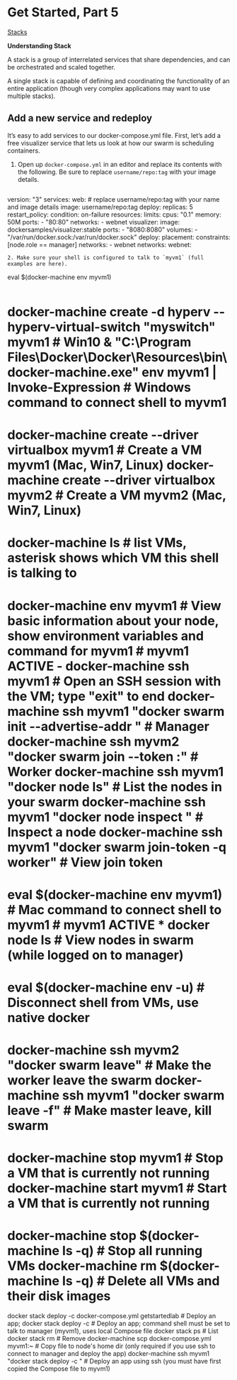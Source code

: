 # Get Started, Part 5

[Stacks](https://docs.docker.com/get-started/part5/)

**Understanding Stack**

A stack is a group of interrelated services that share dependencies, and can be orchestrated and scaled together.

A single stack is capable of defining and coordinating the functionality of an entire application (though very complex applications may want to use multiple stacks).

## Add a new service and redeploy

It’s easy to add services to our docker-compose.yml file.
First, let’s add a free visualizer service that lets us look at how our swarm is scheduling containers.

1. Open up `docker-compose.yml` in an editor and replace its contents with the following.
   Be sure to replace `username/repo:tag` with your image details.
   
   ```
version: "3"
services:
  web:
	# replace username/repo:tag with your name and image details
	image: username/repo:tag
	deploy:
	  replicas: 5
	  restart_policy:
		condition: on-failure
	  resources:
		limits:
		  cpus: "0.1"
		  memory: 50M
	ports:
	  - "80:80"
	networks:
	  - webnet
  visualizer:
	image: dockersamples/visualizer:stable
	ports:
	  - "8080:8080"
	volumes:
	  - "/var/run/docker.sock:/var/run/docker.sock"
	deploy:
	  placement:
		constraints: [node.role == manager]
	networks:
	  - webnet
networks:
  webnet:
   ```
2. Make sure your shell is configured to talk to `myvm1` (full examples are here).
   
   ```
eval $(docker-machine env myvm1)
   ```

```
docker-machine create -d hyperv --hyperv-virtual-switch "myswitch" myvm1                  # Win10
& "C:\Program Files\Docker\Docker\Resources\bin\docker-machine.exe" env myvm1 | Invoke-Expression   # Windows command to connect shell to myvm1
==============
docker-machine create --driver virtualbox myvm1                                           # Create a VM myvm1 (Mac, Win7, Linux)
docker-machine create --driver virtualbox myvm2                                           # Create a VM myvm2 (Mac, Win7, Linux)
==============
docker-machine ls                                                                         # list VMs, asterisk shows which VM this shell is talking to
==============
docker-machine env myvm1                                                                  # View basic information about your node, show environment variables and command for myvm1
                                                                                          # myvm1 ACTIVE -
docker-machine ssh myvm1                                                                  # Open an SSH session with the VM; type "exit" to end
docker-machine ssh myvm1 "docker swarm init --advertise-addr <node manager ip> "          # Manager
docker-machine ssh myvm2 "docker swarm join --token <SWMTKN> <node manager ip>:<port>"    # Worker
docker-machine ssh myvm1 "docker node ls"                                                 # List the nodes in your swarm
docker-machine ssh myvm1 "docker node inspect <node ID>"                                  # Inspect a node
docker-machine ssh myvm1 "docker swarm join-token -q worker"                              # View join token
==============
eval $(docker-machine env myvm1)                                                          # Mac command to connect shell to myvm1
                                                                                          # myvm1 ACTIVE *
docker node ls                                                                            # View nodes in swarm (while logged on to manager)
==============
eval $(docker-machine env -u)                                                             # Disconnect shell from VMs, use native docker
==============
docker-machine ssh myvm2 "docker swarm leave"                                             # Make the worker leave the swarm
docker-machine ssh myvm1 "docker swarm leave -f"                                          # Make master leave, kill swarm
==============
docker-machine stop myvm1                                                                 # Stop a VM that is currently not running
docker-machine start myvm1                                                                # Start a VM that is currently not running
==============
docker-machine stop $(docker-machine ls -q)                                               # Stop all running VMs
docker-machine rm $(docker-machine ls -q)                                                 # Delete all VMs and their disk images
==============
docker stack deploy -c docker-compose.yml getstartedlab                                   # Deploy an app;
docker stack deploy -c <file> <app>                                                       # Deploy an app; command shell must be set to talk to manager (myvm1), uses local Compose file
docker stack ps <app>                                                                     # List
docker stack rm <app>                                                                     # Remove
docker-machine scp docker-compose.yml myvm1:~                                             # Copy file to node's home dir (only required if you use ssh to connect to manager and deploy the app)
docker-machine ssh myvm1 "docker stack deploy -c <file> <app>"                            # Deploy an app using ssh (you must have first copied the Compose file to myvm1)
```